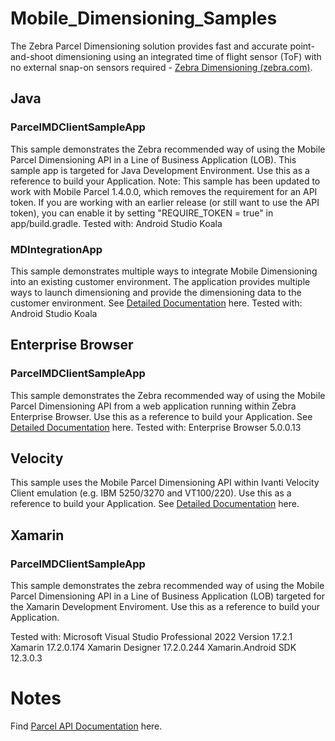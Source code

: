 # Mobile_Dimensioning_Samples
The Zebra Parcel Dimensioning solution provides fast and accurate point-and-shoot dimensioning using an integrated time of flight sensor (ToF) with no external snap-on sensors required - [Zebra Dimensioning (zebra.com)](https://www.zebra.com/us/en/products/software/mobile-computers/zebra-dimensioning.html).

## Java
### ParcelMDClientSampleApp
This sample demonstrates the Zebra recommended way of using the Mobile Parcel Dimensioning API in a Line of Business Application (LOB). This sample app is targeted for Java Development Environment. Use this as a reference to build your Application.
Note: This sample has been updated to work with Mobile Parcel 1.4.0.0, which removes the requirement for an API token. If you are working with an earlier release (or still want to use the API token), you can enable it by setting "REQUIRE_TOKEN = true" in app/build.gradle.
Tested with:
Android Studio Koala

### MDIntegrationApp
This sample demonstrates multiple ways to integrate Mobile Dimensioning into an existing customer environment. The application provides multiple ways to launch dimensioning and provide the dimensioning data to the customer environment.
See [Detailed Documentation](Java/MDIntegrationApp/README.md) here. Tested with: Android Studio Koala

## Enterprise Browser
### ParcelMDClientSampleApp
This sample demonstrates the Zebra recommended way of using the Mobile Parcel Dimensioning API from a web application running within Zebra Enterprise Browser. Use this as a reference to build your Application.
See [Detailed Documentation](EnterpriseBrowser/ParcelMDClientSampleApp/README.md) here. Tested with: Enterprise Browser 5.0.0.13

## Velocity
This sample uses the Mobile Parcel Dimensioning API within Ivanti Velocity Client emulation (e.g. IBM 5250/3270 and VT100/220). Use this as a reference to build your Application.
See [Detailed Documentation](Velocity/README.md) here.

## Xamarin
### ParcelMDClientSampleApp
This sample demonstrates the zebra recommended way of using the Mobile Parcel Dimensioning API in a Line of Business Application (LOB) targeted for the Xamarin Development Enviroment. Use this as a reference to build your Application.

Tested with:
Microsoft Visual Studio Professional 2022 Version 17.2.1
Xamarin   17.2.0.174
Xamarin Designer   17.2.0.244
Xamarin.Android SDK   12.3.0.3

# Notes
Find [Parcel API Documentation](https://techdocs.zebra.com/mobile-parcel/latest/guide/api/) here.
